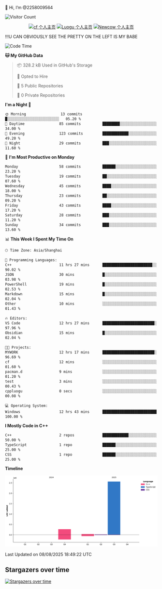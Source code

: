  👋 Hi, I’m @2258009564

![Visitor Count](https://profile-counter.glitch.me/{2258009564}/count.svg)

<!---
2258009564/2258009564 is a ✨ special ✨ repository because its `README.md` (this file) appears on your GitHub profile.
You can click the Preview link to take a look at your changes.
--->

<div align="center">

[![cf 个人主页](https://img.shields.io/badge/codeforces-alisa22580-yellow)](https://codeforces.com/profile/alisa22580)
[![Luogu 个人主页](https://img.shields.io/badge/Luogu-alisa_kujou-blue)](https://www.luogu.com.cn/user/1440708)
[![Newcow 个人主页](https://img.shields.io/badge/nowcoder-lzy-blue)](https://ac.nowcoder.com/acm/contest/profile/51334038)

</div>

!!!U CAN OBVIOUSLY SEE THE PRETTY ON THE LEFT IS MY BABE



<!--START_SECTION:waka-->
![Code Time](http://img.shields.io/badge/Code%20Time-397%20hrs%201%20min-blue)

**🐱 My GitHub Data** 

> 📦 328.2 kB Used in GitHub's Storage 
 > 
> 💼 Opted to Hire
 > 
> 📜 5 Public Repositories 
 > 
> 🔑 0 Private Repositories 
 > 
**I'm a Night 🦉** 

```text
🌞 Morning                13 commits          █░░░░░░░░░░░░░░░░░░░░░░░░   05.20 % 
🌆 Daytime                85 commits          ████████░░░░░░░░░░░░░░░░░   34.00 % 
🌃 Evening                123 commits         ████████████░░░░░░░░░░░░░   49.20 % 
🌙 Night                  29 commits          ███░░░░░░░░░░░░░░░░░░░░░░   11.60 % 
```
📅 **I'm Most Productive on Monday** 

```text
Monday                   58 commits          ██████░░░░░░░░░░░░░░░░░░░   23.20 % 
Tuesday                  19 commits          ██░░░░░░░░░░░░░░░░░░░░░░░   07.60 % 
Wednesday                45 commits          ████░░░░░░░░░░░░░░░░░░░░░   18.00 % 
Thursday                 23 commits          ██░░░░░░░░░░░░░░░░░░░░░░░   09.20 % 
Friday                   43 commits          ████░░░░░░░░░░░░░░░░░░░░░   17.20 % 
Saturday                 28 commits          ███░░░░░░░░░░░░░░░░░░░░░░   11.20 % 
Sunday                   34 commits          ███░░░░░░░░░░░░░░░░░░░░░░   13.60 % 
```


📊 **This Week I Spent My Time On** 

```text
🕑︎ Time Zone: Asia/Shanghai

💬 Programming Languages: 
C++                      11 hrs 27 mins      ███████████████████████░░   90.02 % 
JSON                     30 mins             █░░░░░░░░░░░░░░░░░░░░░░░░   03.98 % 
PowerShell               19 mins             █░░░░░░░░░░░░░░░░░░░░░░░░   02.53 % 
Markdown                 15 mins             █░░░░░░░░░░░░░░░░░░░░░░░░   02.04 % 
Other                    10 mins             ░░░░░░░░░░░░░░░░░░░░░░░░░   01.43 % 

🔥 Editors: 
VS Code                  12 hrs 27 mins      ████████████████████████░   97.96 % 
Obsidian                 15 mins             █░░░░░░░░░░░░░░░░░░░░░░░░   02.04 % 

🐱‍💻 Projects: 
MYWORK                   12 hrs 17 mins      ████████████████████████░   96.69 % 
cf                       12 mins             ░░░░░░░░░░░░░░░░░░░░░░░░░   01.60 % 
pacman.d                 9 mins              ░░░░░░░░░░░░░░░░░░░░░░░░░   01.20 % 
test                     3 mins              ░░░░░░░░░░░░░░░░░░░░░░░░░   00.43 % 
cppluogu                 0 secs              ░░░░░░░░░░░░░░░░░░░░░░░░░   00.08 % 

💻 Operating System: 
Windows                  12 hrs 43 mins      █████████████████████████   100.00 % 
```

**I Mostly Code in C++** 

```text
C++                      2 repos             ████████████░░░░░░░░░░░░░   50.00 % 
TypeScript               1 repo              ██████░░░░░░░░░░░░░░░░░░░   25.00 % 
CSS                      1 repo              ██████░░░░░░░░░░░░░░░░░░░   25.00 % 
```



**Timeline**

![Lines of Code chart](https://raw.githubusercontent.com/2258009564/2258009564/main/assets/bar_graph.png)


 Last Updated on 08/08/2025 18:49:22 UTC
<!--END_SECTION:waka-->

## Stargazers over time
[![Stargazers over time](https://starchart.cc/2258009564/2258009564.svg?variant=adaptive)](https://starchart.cc/2258009564/2258009564)
